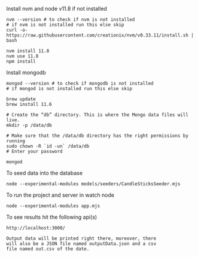 Install nvm and node v11.8 if not installed
```
nvm --version # to check if nvm is not installed
# if nvm is not installed run this else skip
curl -o- https://raw.githubusercontent.com/creationix/nvm/v0.33.11/install.sh | bash

nvm install 11.8
nvm use 11.8
npm install
```

Install mongodb
```
mongod --version # to check if mongodb is not installed
# if mongod is not installed run this else skip

brew update
brew install 11.6

# Create the “db” directory. This is where the Mongo data files will live. 
mkdir -p /data/db

# Make sure that the /data/db directory has the right permissions by running
sudo chown -R `id -un` /data/db
# Enter your password

mongod
```

To seed data into the database
```
node --experimental-modules models/seeders/CandleSticksSeeder.mjs
```


To run the project and server in watch node <br>
```
node --experimental-modules app.mjs
```

To see results hit the following api(s)
```
http://localhost:3000/

Output data will be printed right there, moreover, there 
will also be a JSON file named outputData.json and a csv 
file named out.csv of the date.

```

